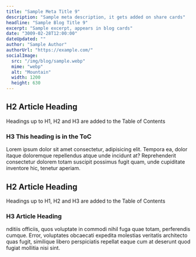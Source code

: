 ```yaml
---
title: "Sample Meta Title 9"
description: "Sample meta description, it gets added on share cards"
headline: "Sample Blog Title 9"
excerpt: "Sample excerpt, appears in blog cards"
date: "3009-02-28T12:00:00"
dateUpdated: ""
author: "Sample Author"
authorUrl: "https://example.com/"
socialImage:
  src: "/img/blog/sample.webp"
  mime: "webp"
  alt: "Mountain"
  width: 1200
  height: 630
---
```


## H2 Article Heading

Headings up to H1, H2 and H3 are added to the Table of Contents

### H3 This heading is in the ToC

Lorem ipsum dolor sit amet consectetur, adipisicing elit. Tempora ea, dolor itaque doloremque repellendus atque unde
incidunt at? Reprehenderit consectetur dolorem totam suscipit possimus fugit quam, unde cupiditate inventore hic,
tenetur aperiam.

## H2 Article Heading

Headings up to H1, H2 and H3 are added to the Table of Contents

### H3 Article Heading

nditiis officiis, quos voluptate in commodi nihil fuga quae totam, perferendis cumque. Error, voluptates
obcaecati expedita molestias veritatis architecto quas fugit, similique
libero perspiciatis repellat eaque cum at deserunt quod fugiat mollitia nisi sint.
